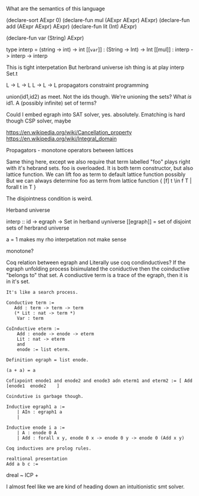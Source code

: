 
What are the semantics of this language


(declare-sort AExpr 0)
(declare-fun mul (AExpr AExpr) AExpr)
(declare-fun add (AExpr AExpr) AExpr)
(declare-fun lit (Int) AExpr)



(declare-fun var (String) AExpr)

type interp = (string -> int) -> int
[[`var`]] : (String -> Int) -> Int
[[mul]] : interp -> interp -> interp

This is tight interpetation
But herbrand universe ish thing is at play
interp Set.t

L -> L -> L
L -> L -> L
propagators
constraint programming

union(id1,id2) as meet. Not the ids though. We're unioning the sets?
What _is_ id1. A (possibly infinite) set of terms?





Could I embed egraph into
SAT solver, yes. absolutely. Ematching is hard though
CSP solver, maybe

https://en.wikipedia.org/wiki/Cancellation_property
https://en.wikipedia.org/wiki/Integral_domain


Propagators - monotone operators between lattices

Same thing here, except we also require that term labelled  "foo" plays right with it's hebrand sets.
foo is overloaded. It is both term constructor, but also lattice function.
We can lift foo as term to default lattice function possibly
But we can always determine foo as term from lattice function
{ [f] t \in f T | forall t in T  }

The disjointness condition is weird.


Herband universe

interp :: id -> egraph -> Set in herband uyniverse
[[egraph]] = set of disjoint sets of herbrand universe



a = 1 makes my rho interpetation not make sense

monotone?

Coq relation between egraph and 
Literally use coq condinductives?
If the egraph unfolding process bisimulated the coniductive then the coinductive "belongs to" that set.
A condiuctive term is a trace of the egraph, then it is in it's set.

```coq
It's like a search process.

Conductive term :=
   Add : term -> term -> term
   (* Lit : nat -> term *)
    Var : term

CoInductive eterm :=
    Add : enode -> enode -> eterm
    Lit : nat -> eterm
    and
    enode := list eterm.

Definition egraph = list enode.

(a + a) = a

Cofixpoint enode1 and enode2 and enode3 adn eterm1 and eterm2 := [ Add [enode1  enode2    ]

Coindutive is garbage though.

Inductive egraph1 a :=
    | AIn : egraph1 a
    | 

Inductive enode i a :=
    | A : enode 0 A
    | Add : forall x y, enode 0 x -> enode 0 y -> enode 0 (Add x y)

Coq inductives are prolog rules.

realtional presentation
Add a b c := 

```




dreal ~ ICP + 

I almost feel like we are kind of heading down an intuitionistic smt solver.
